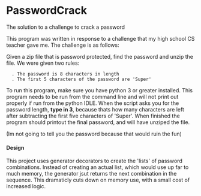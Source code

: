 # PasswordCrack
The solution to a challenge to crack a password

<p>
  This program was written in response to a challenge that my high school CS teacher gave me. The challenge is as follows:
</p>
<p>
    Given a zip file that is password protected, find the password and unzip the file. We were given two rules:
  
      . The password is 8 characters in length
      . The first 5 characters of the password are 'Super'
</p>
<p>  
  To run this program, make sure you have python 3 or greater installed. This program needs to be run from the command line and will not print out properly if run from the python IDLE.
  When the script asks you for the password length, <b>type in 3</b>, because thats how many characters are left after subtracting the first five characters of 'Super'. When finished the program should printout the final password, and will have unziped the file. 
  
  (Im not going to tell you the password because that would ruin the fun)
</p>
  
<h4>Design</h4>
<p>
  This project uses generator decorators to create the 'lists' of password combinations. Instead of creating an actual list, which would use up far to much memory, the generator jsut returns the next combination in the sequence. This dramaticly cuts down on memory use, with a small cost of increased logic.
